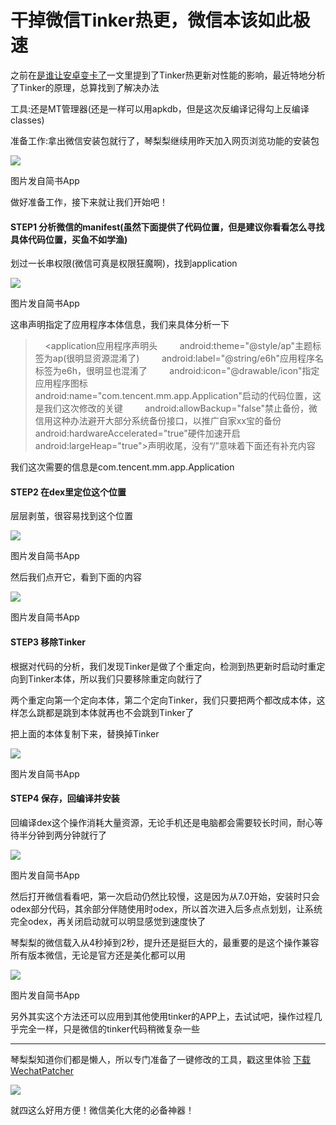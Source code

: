# 干掉微信Tinker热更，微信本该如此极速

之前在[是谁让安卓变卡了](http://www.jianshu.com/p/f6d731683ca7)一文里提到了Tinker热更新对性能的影响，最近特地分析了Tinker的原理，总算找到了解决办法

工具:还是MT管理器(还是一样可以用apkdb，但是这次反编译记得勾上反编译classes)

准备工作:拿出微信安装包就行了，琴梨梨继续用昨天加入网页浏览功能的安装包

![](http://upload-images.jianshu.io/upload_images/5660880-ddb1cdf32444170c.png)

图片发自简书App

做好准备工作，接下来就让我们开始吧！

#### STEP1 分析微信的manifest(虽然下面提供了代码位置，但是建议你看看怎么寻找具体代码位置，买鱼不如学渔)

划过一长串权限(微信可真是权限狂魔啊)﻿，找到application

![](http://upload-images.jianshu.io/upload_images/5660880-8e4ad5af0fc93abb.png)

图片发自简书App

这串声明指定了应用程序本体信息，我们来具体分析一下

>     <application﻿应用程序声明头
>         android:theme="@style/ap"﻿主题标签为ap(很明显资源混淆了)
>         android:label="@string/e6h"﻿应用程序名标签为e6h，很明显也混淆了
>         android:icon="@drawable/icon"﻿指定应用程序图标
>         android:name="com.tencent.mm.app.Application"﻿启动的代码位置，这是我们这次修改的关键
>         android:allowBackup="false"﻿禁止备份，微信用这种办法避开大部分系统备份接口，以推广自家xx宝的备份
>         android:hardwareAccelerated="true"﻿硬件加速开启
>         android:largeHeap="true">声明收尾，没有“/”意味着下面还有补充内容

我们这次需要的信息是com.tencent.mm.app.Application

#### STEP2 在dex里定位这个位置

层层剥茧，很容易找到这个位置

![](http://upload-images.jianshu.io/upload_images/5660880-fb5e692a6fde16b8.png)

图片发自简书App

然后我们点开它，看到下面的内容

![](http://upload-images.jianshu.io/upload_images/5660880-4aa74877b39300d6.png)

图片发自简书App

#### STEP3 移除Tinker

根据对代码的分析，我们发现Tinker是做了个重定向，检测到热更新时启动时重定向到Tinker本体，所以我们只要移除重定向就行了

两个重定向第一个定向本体，第二个定向Tinker，我们只要把两个都改成本体，这样怎么跳都是跳到本体就再也不会跳到Tinker了

把上面的本体复制下来，替换掉Tinker

![](http://upload-images.jianshu.io/upload_images/5660880-4b02632d5ec25cf0.png)

图片发自简书App

#### STEP4 保存，回编译﻿并安装

回编译dex这个操作消耗大量资源，无论手机还是电脑都会需要较长时间，耐心等待半分钟到两分钟就行了

![](http://upload-images.jianshu.io/upload_images/5660880-c22976abf801c97a.png)

图片发自简书App

然后打开微信看看吧，第一次启动仍然比较慢，这是因为从7.0开始，安装时只会odex部分代码，其余部分伴随使用时odex，所以首次进入后多点点划划，让系统完全odex，再关闭启动就可以明显感觉到速度快了

琴梨梨的微信载入从4秒掉到2秒，提升还是挺巨大的，最重要的是这个操作兼容所有版本微信，无论是官方还是美化都可以用

![](http://upload-images.jianshu.io/upload_images/5660880-0a426b275f1b5132.png)

图片发自简书App

另外其实这个方法还可以应用到其他使用tinker的APP上，去试试吧，操作过程几乎完全一样，只是微信的tinker代码稍微复杂一些

---

琴梨梨知道你们都是懒人，所以专门准备了一键修改的工具，戳这里体验 [下载WechatPatcher](https://qinlili.ctfile.com/fs/8067059-227164694)

![](http://upload-images.jianshu.io/upload_images/5660880-aa121e795d2f2dd5.png)

就四这么好用方便！微信美化大佬的必备神器！